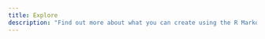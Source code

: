 ```yaml
---
title: Explore
description: "Find out more about what you can create using the R Markdown ecosystem."
---
```

